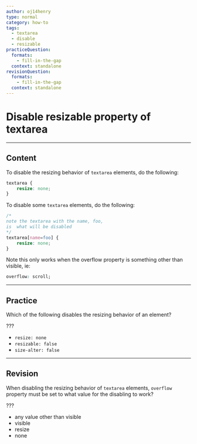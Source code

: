 ```yaml
---
author: oj14henry
type: normal
category: how-to
tags:
  - textarea
  - disable
  - resizable
practiceQuestion:
  formats:
    - fill-in-the-gap
  context: standalone
revisionQuestion:
  formats:
    - fill-in-the-gap
  context: standalone
---
```


# Disable resizable property of textarea


---

## Content

To disable the resizing behavior of `textarea` elements, do the following:

```css
textarea {
    resize: none;
}
```

To disable some `textarea` elements, do the following:

```css
/*
note the textarea with the name, foo,
is  what will be disabled
*/
textarea[name=foo] {
    resize: none;
}
```

Note this only works when the overflow property is something other than visible, ie:

```css
overflow: scroll;
```


---

## Practice

Which of the following disables the resizing behavior of an element?

???

- `resize: none`
- `resizable: false`
- `size-alter: false`


---

## Revision

When disabling the resizing behavior of `textarea` elements, `overflow` property must be set to what value for the disabling to work?

???

- any value other than visible
- visible
- resize
- none
